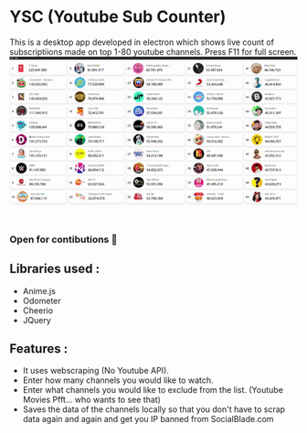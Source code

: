 # YSC (Youtube Sub Counter)
 This is a desktop app developed in electron which shows live count of subscriptiions made on top 1-80 youtube channels.
 Press F11 for full screen.
  <img src="https://raw.githubusercontent.com/LuckyCrack/ysc-app/main/vid_sample.gif">
 
 ### Open for contibutions 🕺
 
 ## Libraries used :
 - Anime.js
 - Odometer
 - Cheerio
 - JQuery
 
 ## Features :
 - It uses webscraping (No Youtube API).
 - Enter how many channels you would like to watch.
 - Enter what channels you would like to exclude from the list. (Youtube Movies Pfft... who wants to see that)
 - Saves the data of the channels locally so that you don't have to scrap data again and again and get you IP banned from SocialBlade.com


